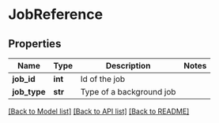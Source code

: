 # JobReference

## Properties
Name | Type | Description | Notes
------------ | ------------- | ------------- | -------------
**job_id** | **int** | Id of the job | 
**job_type** | **str** | Type of a background job | 

[[Back to Model list]](../README.md#documentation-for-models) [[Back to API list]](../README.md#documentation-for-api-endpoints) [[Back to README]](../README.md)

